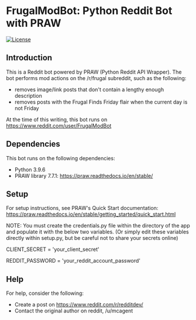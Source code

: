 # FrugalModBot: Python Reddit Bot with PRAW

[![License](https://img.shields.io/badge/license-MIT-blue.svg)](LICENSE)

## Introduction

This is a Reddit bot powered by PRAW (Python Reddit API Wrapper). The bot performs mod actions on the /r/frugal subreddit, such as the following:

- removes image/link posts that don't contain a lengthy enough description
- removes posts with the Frugal Finds Friday flair when the current day is not Friday

At the time of this writing, this bot runs on https://www.reddit.com/user/FrugalModBot

## Dependencies

This bot runs on the following dependencies:

- Python 3.9.6
- PRAW library 7.7.1: https://praw.readthedocs.io/en/stable/

## Setup

For setup instructions, see PRAW's Quick Start documentation: https://praw.readthedocs.io/en/stable/getting_started/quick_start.html

NOTE: You must create the credentials.py file within the directory of the app and populate it with the below two variables. (Or simply edit these variables directly within setup.py, but be careful not to share your secrets online)

CLIENT_SECRET = 'your_client_secret'

REDDIT_PASSWORD = 'your_reddit_account_password'

## Help

For help, consider the following:

- Create a post on https://www.reddit.com/r/redditdev/
- Contact the original author on reddit, /u/mcagent
